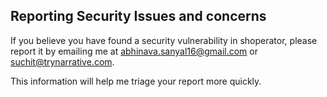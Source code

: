 ## Reporting Security Issues and concerns

If you believe you have found a security vulnerability in shoperator, please report it by emailing me at [abhinava.sanyal16@gmail.com](mailto:abhinava.sanyal16@gmail.com) or [suchit@trynarrative.com](mailto:suchit@trynarrative.com).

This information will help me triage your report more quickly.
